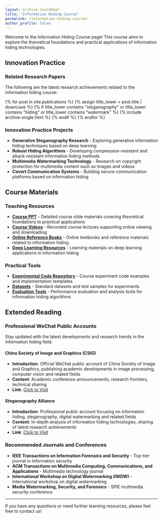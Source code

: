```yaml
---
layout: archive-nosidebar
title: "Information Hiding Course"
permalink: /information-hiding-course/
author_profile: false
---
```


Welcome to the Information Hiding Course page! This course aims to explore the theoretical foundations and practical applications of information hiding technologies.

## Innovation Practice

### Related Research Papers

The following are the latest research achievements related to the information hiding course:

{% for post in site.publications %}
  {% assign title_lower = post.title | downcase %}
  {% if title_lower contains "steganography" or title_lower contains "hiding" or title_lower contains "watermark" %}
{% include archive-single.html %}
  {% endif %}
{% endfor %}

### Innovation Practice Projects

- **Generative Steganography Research** - Exploring generative information hiding techniques based on deep learning
- **Robust Hiding Algorithms** - Developing compression-resistant and attack-resistant information hiding methods
- **Multimedia Watermarking Technology** - Research on copyright protection for multimedia content such as images and videos
- **Covert Communication Systems** - Building secure communication platforms based on information hiding

## Course Materials

### Teaching Resources

- **[Course PPT](#)** - Detailed course slide materials covering theoretical foundations to practical applications
- **[Course Videos](#)** - Recorded course lectures supporting online viewing and downloading
- **[Online Reference Books](#)** - Online textbooks and reference materials related to information hiding
- **[Deep Learning Resources](#)** - Learning materials on deep learning applications in information hiding

### Practical Tools

- **[Experimental Code Repository](#)** - Course experiment code examples and implementation templates
- **[Datasets](#)** - Standard datasets and test samples for experiments
- **[Evaluation Tools](#)** - Performance evaluation and analysis tools for information hiding algorithms

## Extended Reading

### Professional WeChat Public Accounts

Stay updated with the latest developments and research trends in the information hiding field:

#### China Society of Image and Graphics (CSIG)
- **Introduction**: Official WeChat public account of China Society of Image and Graphics, publishing academic developments in image processing, computer vision and related fields
- **Content**: Academic conference announcements, research frontiers, technical sharing
- **Link**: [Click to Visit](https://mp.weixin.qq.com/s/RsypZCwTau7o5ozVSPCrbw)

#### Steganography Alliance
- **Introduction**: Professional public account focusing on information hiding, steganography, digital watermarking and related fields
- **Content**: In-depth analysis of information hiding technologies, sharing of latest research achievements
- **Link**: [Click to Visit](https://mp.weixin.qq.com/s/nbpSEN1KkScjEVvrY-B6Xw)

### Recommended Journals and Conferences

- **IEEE Transactions on Information Forensics and Security** - Top-tier journal in information security
- **ACM Transactions on Multimedia Computing, Communications, and Applications** - Multimedia technology journal
- **International Workshop on Digital Watermarking (IWDW)** - International workshop on digital watermarking
- **Media Watermarking, Security, and Forensics** - SPIE multimedia security conference

---

If you have any questions or need further learning resources, please feel free to contact us!